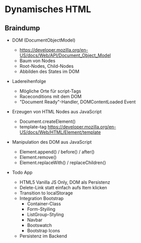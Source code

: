 # Dynamisches HTML

## Braindump
* DOM (DocumentObjectModel)
  * https://developer.mozilla.org/en-US/docs/Web/API/Document_Object_Model
  * Baum von Nodes
  * Root-Nodes, Child-Nodes
  * Abbilden des States im DOM
* Ladereihenfolge
  * Mögliche Orte für script-Tags
  * Raceconditions mit dem DOM
  * "Document Ready"-Handler, DOMContentLoaded Event
* Erzeugen von HTML Nodes aus JavaScript
  * Document.createElement()
  * template-tag https://developer.mozilla.org/en-US/docs/Web/HTML/Element/template
* Manipulation des DOM aus JavaScript
  * Element.append() / before() / after()
  * Element.remove()
  * Element.replaceWith() / replaceChildren()
  
* Todo App
  * HTML5 Vanilla JS Only, DOM als Persistenz
  * Delete-Link statt einfach aufs Item klicken
  * Transition to localStorage
  * Integration Bootstrap
    * Container-Class
    * Form-Styiling
    * ListGroup-Styling
    * Navbar
    * Bootswatch
    * Bootstrap Icons
  * Persistenz im Backend
